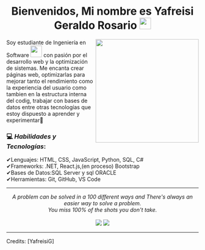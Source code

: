 
<h1 align="center">
 Bienvenidos, Mi nombre es Yafreisi Geraldo Rosario 
  <img src="https://media.giphy.com/media/hvRJCLFzcasrR4ia7z/giphy.gif" width="30"></h1>
 <!--<img src="https://komarev.com/ghpvc/?username=I-am-vishalmaurya&label=Profile%20Views&color=0e75b6&style=flat" align='right' alt="vishalmaurya" />-->


<img align="right" src="https://media.giphy.com/media/QvpqTCiEcwtvx6wwJK/giphy.gif" width="270" height="270" frameBorder="0" class="giphy-embed" allowFullScreen></img>



Soy estudiante de Ingeniería en Software <img src="https://github.com/TheDudeThatCode/TheDudeThatCode/blob/master/Assets/Developer.gif" width="30px"> con pasión por el desarrollo web y la optimización de sistemas. Me encanta crear páginas web, optimizarlas para mejorar tanto el rendimiento como la experiencia del usuario como tambien en la estructura interna del codig, trabajar con bases de datos entre otras tecnologías que estoy dispuesto a aprender y experimentar:robot: 

### 💻 *Habilidades y Tecnologías*: <br>
✔Lenguajes: HTML, CSS, JavaScript, Python, SQL, C# <br>
✔Frameworks: .NET, React.js,(en proceso) Bootstrap <br>
✔Bases de Datos:SQL Server y sql ORACLE <br>
✔Herramientas: Git, GitHub, VS Code <br> 

<hr>
<p align="center">
   <i>A problem can be solved in a 100 different ways and There's always an easier way to solve a problem.</i>
   <br>
   <i>You miss 100% of the shots you don't take.</i>
   <br>
<br>	
<a target="_blank" href="www.linkedin.com/in/yafreisi-geraldo-rosario"><img src="https://img.shields.io/badge/-LinkedIn-0077B5?style=for-the-badge&logo=Linkedin&logoColor=white"></img></a>
<a target="_blank" href="geraldorosarioyafreisi@gmail.com"><img src="https://img.shields.io/badge/-Gmail-D14836?style=for-the-badge&logo=Gmail&logoColor=white"></img></a>
<br>
</p>

-----

Credits: [YafreisiG]

<!--
**YafreisiG/YafreisiG** is a ✨ _special_ ✨ repository because its `README.md` (this file) appears on your GitHub profile.

Here are some ideas to get you started:

- 🔭 I’m currently working on ...
- 🌱 I’m currently learning ...
- 👯 I’m looking to collaborate on ...
- 🤔 I’m looking for help with ...
- 💬 Ask me about ...
- 📫 How to reach me: ...
- 😄 Pronouns: ...
- ⚡ Fun fact: ...
-->
